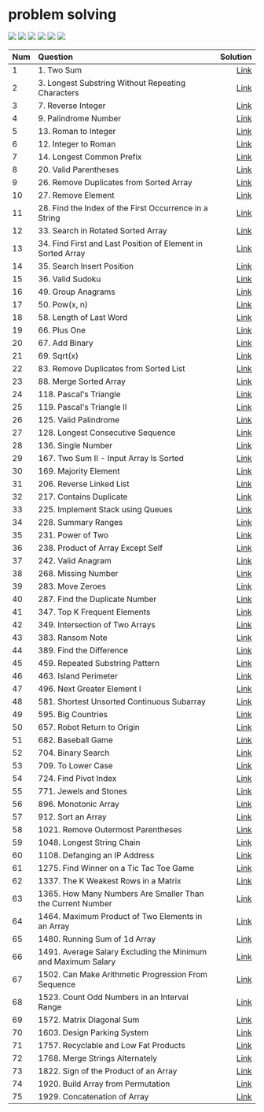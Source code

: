 # problem solving 


<!--### visitors 
![visitor](https://profile-counter.glitch.me/java_leetcode_challenges_ahmedna126/count.svg?)-->

![](https://vbr.wocr.tk/badge?page_id=/java_leetcode_challenges&color=55acb7&logo=Github)
![](https://komarev.com/ghpvc/?username=javaleetcodechallengesahmedna126&color=blue&label=visitors) 
[![](https://img.shields.io/badge/License-MIT%202.0-blue.svg)](https://github.com/ahmedna126/java_leetcode_challenges/blob/master/LICENSE)
![](https://img.shields.io/github/stars/ahmedna126/java_leetcode_challenges.svg)
![](https://img.shields.io/github/issues-raw/ahmedna126/java_leetcode_challenges?label=Issues)
![](https://img.shields.io/github/forks/ahmedna126/java_leetcode_challenges.svg)







<!-- TODO: host this with VBR too -->
<!-- 

// go to https://dev.to/envoy_/150-badges-for-github-pnk#github-stats


![](https://vbr.wocr.tk/badge?page_id=/java_leetcode_challenges&color=55acb7&style=for-the-badge&logo=Github)
[![](https://goreportcard.com/badge/github.com/ahmedna126/java_leetcode_challenges)](https://goreportcard.com/report/github.com/ahmedna126/java_leetcode_challenges)
[![](https://img.shields.io/badge/License-MIT%202.0-blue.svg)](https://github.com/ahmedna126/java_leetcode_challenges/blob/master/LICENSE)
![](https://img.shields.io/github/issues-raw/ahmedna126/java_leetcode_challenges?label=Issues)
![](https://img.shields.io/github/issues-closed-raw/ahmedna126/java_leetcode_challenges?label=Closed+Issues)
![](https://img.shields.io/github/issues-pr-raw/ahmedna126/java_leetcode_challenges?label=Open+PRs)
![](https://img.shields.io/github/issues-pr-closed-raw/ahmedna126/java_leetcode_challenges?label=Closed+PRs) 
![](https://img.shields.io/github/downloads/ahmedna126/java_leetcode_challenges/total.svg)
![](https://img.shields.io/github/stars/ahmedna126/java_leetcode_challenges.svg)

-->




| Num | Question | Solution |
| :--- | :--- | ---: |
| 1 | 1. Two Sum | [Link](Solutions/1%20two%20sum%20532091433e064c7c9b7bbaec7a97d93f.md) |
| 2 | 3. Longest Substring Without Repeating Characters | [Link](Solutions/3%20Longest%20Substring%20Without%20Repeating%20Characters%201d3a23c47eca4953982647488992a284.md) |
| 3 | 7. Reverse Integer | [Link](Solutions/7%20Reverse%20Integer%20657fce4bb912481991644c066974ef24.md) |
| 4 | 9. Palindrome Number | [Link](Solutions/9%20Palindrome%20Number%206f9d651b72ef4558a564a7dd80c396d0.md) |
| 5 | 13. Roman to Integer | [Link](Solutions/13%20Roman%20to%20Integer%201a15ded0a7a44c758556671b16c0b897.md) |
| 6 | 12. Integer to Roman | [Link](Solutions/12%20Integer%20to%20Roman%204eb642456f43406d954901d58cf68c05.md) |
| 7 | 14. Longest Common Prefix | [Link](Solutions/14%20Longest%20Common%20Prefix%2027cc704b880c45b39ca9bd3650395956.md) |
| 8 | 20. Valid Parentheses | [Link](Solutions/20%20Valid%20Parentheses%202a77b16b88924572a0af9a8cf99464e2.md) |
| 9 | 26. Remove Duplicates from Sorted Array | [Link](Solutions/26%20Remove%20Duplicates%20from%20Sorted%20Array%2081a858eea53a4d1cbd4279ff930d57e0.md) |
| 10 | 27. Remove Element | [Link](Solutions/27%20Remove%20Element%201c502226a1614830b330f912db240862.md) |
| 11 | 28. Find the Index of the First Occurrence in a String | [Link](Solutions/28%20Find%20the%20Index%20of%20the%20First%20Occurrence%20in%20a%20Str%204108b621c57f40938fe0ec5dc41ea656.md) |
| 12 | 33. Search in Rotated Sorted Array | [Link](Solutions/33%20Search%20in%20Rotated%20Sorted%20Array%20c70bc47dcb4043d1b7360eea7081c331.md) |
| 13 | 34. Find First and Last Position of Element in Sorted Array | [Link](Solutions/34%20Find%20First%20and%20Last%20Position%20of%20Element%20in%20Sort%203a33ae215c91407eb1d1c96b0f3b2f62.md) |
| 14 | 35. Search Insert Position | [Link](Solutions/35%20Search%20Insert%20Position%203e7c0816c86a4368898b4c289578aa50.md) |
| 15 | 36. Valid Sudoku | [Link](Solutions/36%20Valid%20Sudoku%202a5f554b7ef04784a1ee6dd9726f914c.md) |
| 16 | 49. Group Anagrams | [Link](Solutions/49%20Group%20Anagrams%200932187d2ed0467cbb469dea9ca6b7ef.md) |
| 17 | 50. Pow(x, n) | [Link](Solutions/50%20Pow(x,%20n)%20273807a6d31c4477a767f53c04d65d4d.md) |
| 18 | 58. Length of Last Word | [Link](Solutions/58%20Length%20of%20Last%20Word%20f39e44e925064781a0022fcdf8818ed1.md) |
| 19 | 66. Plus One | [Link](Solutions/66%20Plus%20One%20b186fd3c350c4b4cb5b0fe0a9967f95a.md) |
| 20 | 67. Add Binary | [Link](Solutions/67%20Add%20Binary%2082e532c8c101469eb790bb517448c9f7.md) |
| 21 | 69. Sqrt(x) | [Link](Solutions/69%20Sqrt(x)%2004fa56dd0fab42cb81284ae760067ca1.md) |
| 22 | 83. Remove Duplicates from Sorted List | [Link](Solutions/83%20Remove%20Duplicates%20from%20Sorted%20List%20c2e8950e9a0949deab0e79e113864285.md) |
| 23 | 88. Merge Sorted Array | [Link](Solutions/88%20Merge%20Sorted%20Array%202dfa0759a4d6401db24961e8970f63e1.md) |
| 24 | 118. Pascal's Triangle | [Link](Solutions/118%20Pascal's%20Triangle%20be080e0ebfd9400f9366a27cf5077f05.md) |
| 25 | 119. Pascal's Triangle II | [Link](Solutions/119%20Pascal's%20Triangle%20II%209eb51128db714c84bf83704a5ec1cb55.md) |
| 26 | 125. Valid Palindrome | [Link](Solutions/125%20Valid%20Palindrome%20a2f11f3da5ce483cbb155b52ffe5ea1d.md) |
| 27 | 128. Longest Consecutive Sequence | [Link](Solutions/128%20Longest%20Consecutive%20Sequence%20d9151fe3b12144a0ab63ba291557062c.md) |
| 28 | 136. Single Number | [Link](Solutions/136%20Single%20Number%20f5e41a762f3f4aad86d3a6bda59defdc.md) |
| 29 | 167. Two Sum II - Input Array Is Sorted | [Link](Solutions/167%20Two%20Sum%20II%20-%20Input%20Array%20Is%20Sorted%202d953aa8f6314659abba61782c6cb983.md) |
| 30 | 169. Majority Element | [Link](Solutions/169%20Majority%20Element%20ee712db24f8b419087e7c34d539962d6.md) |
| 31 | 206. Reverse Linked List | [Link](Solutions/206%20Reverse%20Linked%20List%20181d5a1a12c0452594256fbd276cbb10.md) |
| 32 | 217. Contains Duplicate | [Link](Solutions/217%20Contains%20Duplicate%208b55c0fb490a458fbecfbaf258ce6630.md) |
| 33 | 225. Implement Stack using Queues | [Link](Solutions/225%20Implement%20Stack%20using%20Queues%209228427e285b482e9cc3903d658b1704.md) |
| 34 | 228. Summary Ranges | [Link](Solutions/228%20Summary%20Ranges%20c68e55b9e43744e3aba59d361b093367.md) |
| 35 | 231. Power of Two | [Link](Solutions/231%20Power%20of%20Two%204bc525ee8f974975b31d1e5bb351e573.md) |
| 36 | 238. Product of Array Except Self | [Link](Solutions/238%20Product%20of%20Array%20Except%20Self%20e603c55f18eb4589878b1e60cfafd2a3.md) |
| 37 | 242. Valid Anagram | [Link](Solutions/242%20Valid%20Anagram%20719bf6adf60e47deb01ea459a0d257fd.md) |
| 38 | 268. Missing Number | [Link](Solutions/268%20Missing%20Number%20170d4aab9796423bb80e6889ee838d1d.md) |
| 39 | 283. Move Zeroes | [Link](Solutions/283%20Move%20Zeroes%20b631a81643684514a19bb9c4338e50f4.md) |
| 40 | 287. Find the Duplicate Number | [Link](Solutions/287%20Find%20the%20Duplicate%20Number%20b9fbf44215b743c2a6b76378aa3dd113.md) |
| 41 | 347. Top K Frequent Elements | [Link](Solutions/347%20Top%20K%20Frequent%20Elements%20bd68bce2f92d4360aa5a26ec846591b7.md) |
| 42 | 349. Intersection of Two Arrays | [Link](Solutions/349%20Intersection%20of%20Two%20Arrays%205c2a47dd55e945acab1d28bc7fd8b716.md) |
| 43 | 383. Ransom Note | [Link](Solutions/383%20Ransom%20Note%2003690c1c16c347efaed9abb77d518586.md) |
| 44 | 389. Find the Difference | [Link](Solutions/389%20Find%20the%20Difference%2019162f02036f4e7dbcd1b714f3a97112.md) |
| 45 | 459. Repeated Substring Pattern | [Link](Solutions/459%20Repeated%20Substring%20Pattern%2020b295663d4549d29f2e2d3c3ce34d66.md) |
| 46 | 463. Island Perimeter | [Link](Solutions/463%20Island%20Perimeter%202b3f807c313f4386a495b5361ccc13ab.md) |
| 47 | 496. Next Greater Element I | [Link](Solutions/496%20Next%20Greater%20Element%20I%20cde72f68940548f486ee5c69f41d5f66.md) |
| 48 | 581. Shortest Unsorted Continuous Subarray | [Link](Solutions/581%20Shortest%20Unsorted%20Continuous%20Subarray%20f5e3ac2d5b644368a6fbf5a2aa268ce0.md) |
| 49 | 595. Big Countries | [Link](Solutions/595%20Big%20Countries.md) |
| 50 | 657. Robot Return to Origin | [Link](Solutions/657%20Robot%20Return%20to%20Origin%205975dcf388cf4ca1834b1816969d839c.md) |
| 51 | 682. Baseball Game | [Link](Solutions/682%20Baseball%20Game%2060b04526e42d4fd18fd5fdb2c8b7ba30.md) |
| 52 | 704. Binary Search | [Link](Solutions/704%20Binary%20Search%20943c307422214bac99527baff0921802.md) |
| 53 | 709. To Lower Case | [Link](Solutions/709%20To%20Lower%20Case%2033d64220bf814f2a995c07c891ae5d7f.md) |
| 54 | 724. Find Pivot Index | [Link](Solutions/724%20Find%20Pivot%20Index%20d42d1d27705c4928850de63b41f0d3e8.md) |
| 55 | 771. Jewels and Stones | [Link](Solutions/771%20Jewels%20and%20Stones%2008310d033e0049f0aa6788697c8a7dac.md) |
| 56 | 896. Monotonic Array | [Link](Solutions/896%20Monotonic%20Array%2084bea14fec2c49f3a63454bdd1fce801.md) |
| 57 | 912. Sort an Array | [Link](Solutions/912%20Sort%20an%20Array%20ec23da2b18b84519a6a3690b6669966b.md) |
| 58 | 1021. Remove Outermost Parentheses | [Link](Solutions/1021%20Remove%20Outermost%20Parentheses%207d070d4b213c49678d18bac7d53fa719.md) |
| 59 | 1048. Longest String Chain | [Link](Solutions/1048%20Longest%20String%20Chain%20389969a9814b4bbebb7eaf0f3fc095f1.md) |
| 60 | 1108. Defanging an IP Address | [Link](Solutions/1108%20Defanging%20an%20IP%20Address%20264057d2de6d48ac8d3b78020b6097e0.md) |
| 61 | 1275. Find Winner on a Tic Tac Toe Game | [Link](Solutions/1275%20Find%20Winner%20on%20a%20Tic%20Tac%20Toe%20Game%203c10870953ab4a48b23c3b0196fa668b.md) |
| 62 | 1337. The K Weakest Rows in a Matrix | [Link](Solutions/1337%20The%20K%20Weakest%20Rows%20in%20a%20Matrix%205555a7c8fcb8441a9592c8a5a2a61913.md) |
| 63 | 1365. How Many Numbers Are Smaller Than the Current Number | [Link](Solutions/1365%20How%20Many%20Numbers%20Are%20Smaller%20Than%20the%20Current%20600001eacbec49389652663573da866a.md) |
| 64 | 1464. Maximum Product of Two Elements in an Array | [Link](Solutions/1464%20Maximum%20Product%20of%20Two%20Elements%20in%20an%20Array%20b164c1c43c5541eda626d86ec03234f7.md) |
| 65 | 1480. Running Sum of 1d Array | [Link](Solutions/1480%20Running%20Sum%20of%201d%20Array%20e5f0539adb534d1b8fcc76e507b38b00.md) |
| 66 | 1491. Average Salary Excluding the Minimum and Maximum Salary | [Link](Solutions/1491%20Average%20Salary%20Excluding%20the%20Minimum%20and%20Maxi%2062c9fa58b6694466b553186adcf68859.md) |
| 67 | 1502. Can Make Arithmetic Progression From Sequence | [Link](Solutions/1502%20Can%20Make%20Arithmetic%20Progression%20From%20Sequence%20514c47a9b05845e0853456a01d79e357.md) |
| 68 | 1523. Count Odd Numbers in an Interval Range | [Link](Solutions/1523%20Count%20Odd%20Numbers%20in%20an%20Interval%20Range%20b06882dd230347c4a1f64668ba1a0dc4.md) |
| 69 | 1572. Matrix Diagonal Sum | [Link](Solutions/1572%20Matrix%20Diagonal%20Sum%20432349ca64bc48b2bec83abe49382fbb.md) |
| 70 | 1603. Design Parking System | [Link](Solutions/1603%20Design%20Parking%20System%202321960382954dd7aa950e11f2ad1f8d.md) |
| 71 | 1757. Recyclable and Low Fat Products | [Link](Solutions/1757%C2%A0Recyclable%20and%20Low%20Fat%20Products.md) |
| 72 | 1768. Merge Strings Alternately | [Link](Solutions/1768%20Merge%20Strings%20Alternately%20c3cfc5aad5474232bca7162d1ffc53f0.md) |
| 73 | 1822. Sign of the Product of an Array | [Link](Solutions/1822%20Sign%20of%20the%20Product%20of%20an%20Array%206b7de1c39ed647528409b30bc8ae742a.md) |
| 74 | 1920. Build Array from Permutation | [Link](Solutions/1920%20Build%20Array%20from%20Permutation%2085db8c9f63fc428489ac39da3ad34fd6.md) |
| 75 | 1929. Concatenation of Array | [Link](Solutions/1929%20Concatenation%20of%20Array%20f13fffc58e204ae6be988bd776e3f601.md) |
